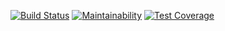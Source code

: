 [![Build Status](https://travis-ci.org/AlexP11223/php-project-lvl3.svg?branch=master)](https://travis-ci.org/AlexP11223/php-project-lvl3)
[![Maintainability](https://api.codeclimate.com/v1/badges/fd2a401ad73e174686e2/maintainability)](https://codeclimate.com/github/AlexP11223/php-project-lvl3/maintainability)
[![Test Coverage](https://api.codeclimate.com/v1/badges/fd2a401ad73e174686e2/test_coverage)](https://codeclimate.com/github/AlexP11223/php-project-lvl3/test_coverage)
